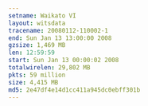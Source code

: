 ```yaml
---
setname: Waikato VI
layout: witsdata
tracename: 20080112-110002-1
end: Sun Jan 13 13:00:00 2008
gzsize: 1,469 MB
len: 12:59:59
start: Sun Jan 13 00:00:02 2008
totalwirelen: 29,802 MB
pkts: 59 million
size: 4,415 MB
md5: 2e47df4e14d1cc411a945dc0ebff301b
---
```

